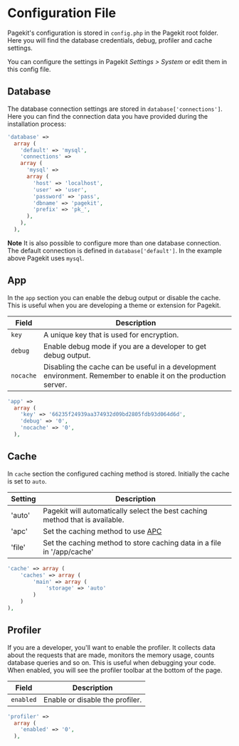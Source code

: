# Configuration File

Pagekit's configuration is stored in `config.php` in the Pagekit root folder. Here you will find the database credentials, debug, profiler and cache settings.

You can configure the settings in Pagekit *Settings > System* or edit them in this config file.


## Database

The database connection settings are stored in `database['connections']`. Here you can find the connection data  you have provided during the installation process:

```php
'database' =>
  array (
    'default' => 'mysql',
    'connections' =>
    array (
      'mysql' =>
      array (
        'host' => 'localhost',
        'user' => 'user',
        'password' => 'pass',
        'dbname' => 'pagekit',
        'prefix' => 'pk_',
      ),
    ),
  ),
```

**Note** It is also possible to configure more than one database connection.
The default connection is defined in `database['default']`. In the example above Pagekit uses `mysql`.

## App

In the `app` section you can enable the debug output or disable the cache. This is useful when you are developing a theme or extension for Pagekit.

| Field | Description |
|-------|-------------|
| `key` | A unique key that is used for encryption. |
| `debug` | Enable debug mode if you are a developer to get debug output. |
| `nocache` | Disabling the cache can be useful in a development environment. Remember to enable it on the production server. |

```php
'app' =>
  array (
    'key' => '66235f24939aa374932d09bd2805fdb93d064d6d',
    'debug' => '0',
    'nocache' => '0',
  ),
```

## Cache

In `cache` section the configured caching method is stored. Initially the cache is set to `auto`.

| Setting | Description |
|---------|-------------|
| 'auto' | Pagekit will automatically select the best caching method that is available. |
| 'apc' | Set the caching method to use [APC](http://www.php.net/manual/de/book.apc.php) |
| 'file' | Set the caching method to store caching data in a file in '/app/cache' |


```php
'cache' => array (
    'caches' => array (
        'main' => array (
            'storage' => 'auto'
        )
    )
),
```

## Profiler

If you are a developer, you'll want to enable the profiler. It collects data about the requests that are made, monitors the memory usage, counts database queries and so on. This is useful when debugging your code.
When enabled, you will see the profiler toolbar at the bottom of the page.

| Field | Description |
|-------|-------------|
| `enabled` | Enable or disable the profiler. |

```php
'profiler' =>
  array (
    'enabled' => '0',
  ),
```
